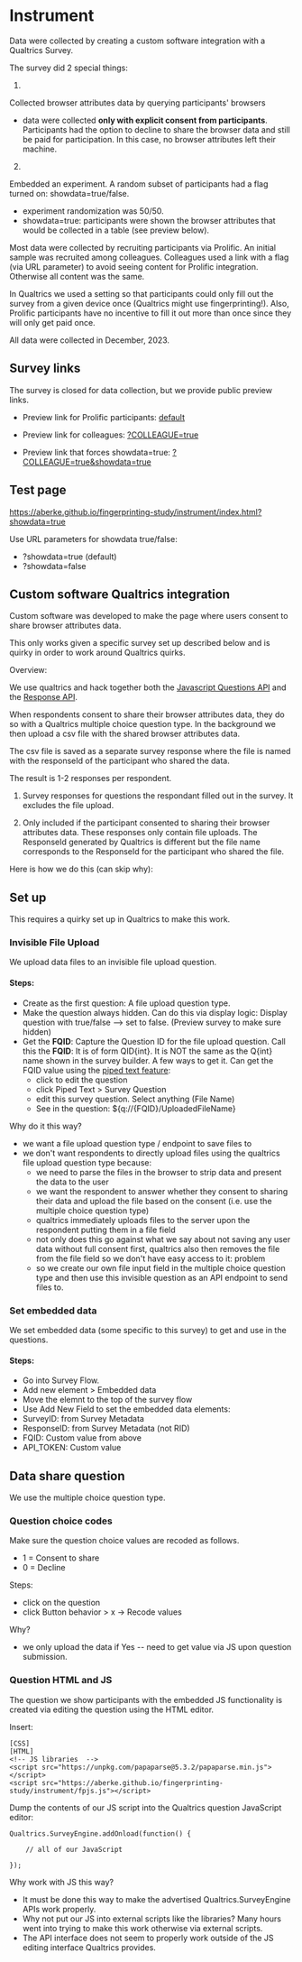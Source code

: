 # Instrument

Data were collected by creating a custom software integration with a Qualtrics Survey.

The survey did 2 special things:

1.
Collected browser attributes data by querying participants' browsers
- data were collected __only with explicit consent from participants__.
Participants had the option to decline to share the browser data and still be paid for participation. In this case, no browser attributes left their machine.

2.
Embedded an experiment. A random subset of participants had a flag turned on: showdata=true/false.
- experiment randomization was 50/50.
- showdata=true: participants were shown the browser attributes that would be collected in a table (see preview below).

Most data were collected by recruiting participants via Prolific. An initial sample was recruited among colleagues. Colleagues used a link with a flag (via URL parameter) to avoid seeing content for Prolific integration. Otherwise all content was the same.

In Qualtrics we used a setting so that participants could only fill out the survey from a given device once (Qualtrics might use fingerprinting!). Also, Prolific participants have no incentive to fill it out more than once since they will only get paid once.

All data were collected in December, 2023.

## Survey links

The survey is closed for data collection, but we provide public preview links.

- Preview link for Prolific participants: [default](https://mit.co1.qualtrics.com/jfe/preview/previewId/57af6420-22dd-4fef-be93-073ba3864e11/SV_7U8Lxy8p2sdJp4i?Q_CHL=preview&Q_SurveyVersionID=current)

- Preview link for colleagues: [?COLLEAGUE=true](https://mit.co1.qualtrics.com/jfe/preview/previewId/57af6420-22dd-4fef-be93-073ba3864e11/SV_7U8Lxy8p2sdJp4i?Q_CHL=preview&Q_SurveyVersionID=current&COLLEAGUE=true)


- Preview link that forces showdata=true: [?COLLEAGUE=true&showdata=true](https://mit.co1.qualtrics.com/jfe/preview/previewId/57af6420-22dd-4fef-be93-073ba3864e11/SV_7U8Lxy8p2sdJp4i?Q_CHL=preview&Q_SurveyVersionID=current&COLLEAGUE=true&showdata=true)


## Test page

https://aberke.github.io/fingerprinting-study/instrument/index.html?showdata=true


Use URL parameters for showdata true/false:
- ?showdata=true (default)
- ?showdata=false


## Custom software Qualtrics integration

Custom software was developed to make the page where users consent to share browser attributes data.

This only works given a specific survey set up described below and is quirky in order to work around Qualtrics quirks.

Overview:

We use qualtrics and hack together both the [Javascript Questions API](https://api.qualtrics.com/82bd4d5c331f1-qualtrics-java-script-question-api-class) and the [Response API](https://api.qualtrics.com/354c312da7cc7-survey-responses).

When respondents consent to share their browser attributes data, they do so with a Qualtrics multiple choice question type. In the background we then upload a csv file with the shared browser attributes data.

The csv file is saved as a separate survey response where the file is named with the responseId of the participant who shared the data.

The result is 1-2 responses per respondent.

1. Survey responses for questions the respondant filled out in the survey. It excludes the file upload.

2. Only included if the participant consented to sharing their browser attributes data. These responses only contain file uploads. The ResponseId generated by Qualtrics is different but the file name corresponds to the ResponseId for the participant who shared the file.

Here is how we do this (can skip why):

## Set up 

This requires a quirky set up in Qualtrics to make this work.


### Invisible File Upload

We upload data files to an invisible file upload question.

#### Steps:
- Create as the first question: A file upload question type.
- Make the question always hidden. Can do this via display logic: Display question with true/false --> set to false. (Preview survey to make sure hidden)
- Get the __FQID__: Capture the Question ID for the file upload question. Call this the __FQID__: It is of form QID{int}. It is NOT the same as the Q{int} name shown in the survey builder. A few ways to get it. Can get the FQID value using the [piped text feature](https://www.qualtrics.com/support/survey-platform/survey-module/editing-questions/piped-text/piped-text-overview/#PipingFromAPreviousQuestion):
    - click to edit the question
    - click Piped Text > Survey Question
    - edit this survey question. Select anything (File Name)
    - See in the question: ${q://{FQID}/UploadedFileName}


Why do it this way?
- we want a file upload question type / endpoint to save files to
- we don't want respondents to directly upload files using the qualtrics file upload question type because:
    - we need to parse the files in the browser to strip data and present the data to the user
    - we want the respondent to answer whether they consent to sharing their data and upload the file based on the consent (i.e. use the multiple choice question type)
    - qualtrics immediately uploads files to the server upon the respondent putting them in a file field
    - not only does this go against what we say about not saving any user data without full consent first, qualtrics also then removes the file from the file field so we don't have easy access to it: problem
    - so we create our own file input field in the multiple choice question type and then use this invisible question as an API endpoint to send files to.

### Set embedded data

We set embedded data (some specific to this survey) to get and use in the questions.

#### Steps:
- Go into Survey Flow.
- Add new element > Embedded data
- Move the elemnt to the top of the survey flow
- Use Add New Field to set the embedded data elements:
- SurveyID: from Survey Metadata
- ResponseID: from Survey Metadata (not RID)
- FQID: Custom value from above
- API_TOKEN: Custom value



## Data share question

We use the multiple choice question type.

### Question choice codes

Make sure the question choice values are recoded as follows.

- 1 = Consent to share
- 0 = Decline

Steps:
- click on the question
- click Button behavior > x -> Recode values

Why?
- we only upload the data if Yes -- need to get value via JS upon question submission.

### Question HTML and JS

The question we show participants with the embedded JS functionality is created via editing the question using the HTML editor. 

Insert:

```
[CSS]
[HTML]
<!-- JS libraries  -->
<script src="https://unpkg.com/papaparse@5.3.2/papaparse.min.js"></script>
<script src="https://aberke.github.io/fingerprinting-study/instrument/fpjs.js"></script>
```

Dump the contents of our JS script into the Qualtrics question JavaScript editor:

```
Qualtrics.SurveyEngine.addOnload(function() {

    // all of our JavaScript

});
```

Why work with JS this way? 
- It must be done this way to make the advertised Qualtrics.SurveyEngine APIs work properly. 
- Why not put our JS into external scripts like the libraries?  Many hours went into trying to make this work otherwise via external scripts. 
- The API interface does not seem to properly work outside of the JS editing interface Qualtrics provides.
